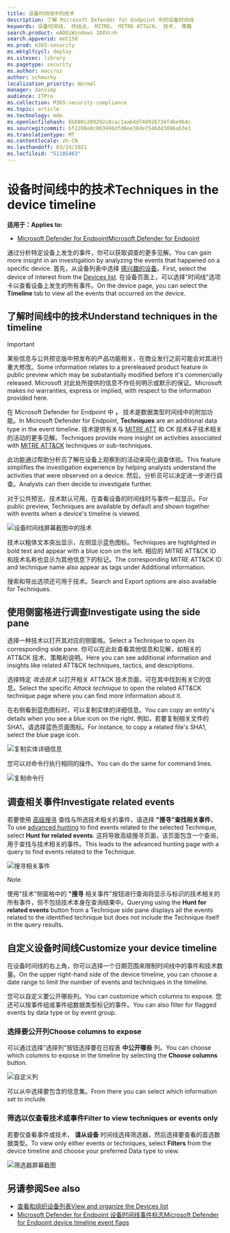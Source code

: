 ```yaml
---
title: 设备时间线中的技术
description: 了解 Microsoft Defender for Endpoint 中的设备时间线
keywords: 设备时间线， 终结点， MITRE， MITRE ATT&CK， 技术， 策略
search.product: eADQiWindows 10XVcnh
search.appverid: met150
ms.prod: m365-security
ms.mktglfcycl: deploy
ms.sitesec: library
ms.pagetype: security
ms.author: maccruz
author: schmurky
localization_priority: Normal
manager: dansimp
audience: ITPro
ms.collection: M365-security-compliance
ms.topic: article
ms.technology: mde
ms.openlocfilehash: 6b080c209292c8cac1aa64d748926734f4be964c
ms.sourcegitcommit: 6f2288e0c863496dfd0ee38de754bd43096ab3e1
ms.translationtype: MT
ms.contentlocale: zh-CN
ms.lasthandoff: 03/24/2021
ms.locfileid: "51185463"
---
```

# <a name="techniques-in-the-device-timeline"></a><span data-ttu-id="04605-104">设备时间线中的技术</span><span class="sxs-lookup"><span data-stu-id="04605-104">Techniques in the device timeline</span></span>


<span data-ttu-id="04605-105">**适用于：**</span><span class="sxs-lookup"><span data-stu-id="04605-105">**Applies to:**</span></span>
- [<span data-ttu-id="04605-106">Microsoft Defender for Endpoint</span><span class="sxs-lookup"><span data-stu-id="04605-106">Microsoft Defender for Endpoint</span></span>](https://go.microsoft.com/fwlink/p/?linkid=2154037)


<span data-ttu-id="04605-107">通过分析特定设备上发生的事件，你可以获取调查的更多见解。</span><span class="sxs-lookup"><span data-stu-id="04605-107">You can gain more insight in an investigation by analyzing the events that happened on a specific device.</span></span> <span data-ttu-id="04605-108">首先，从设备列表中选择 [感兴趣的设备](machines-view-overview.md)。</span><span class="sxs-lookup"><span data-stu-id="04605-108">First, select the device of interest from the [Devices list](machines-view-overview.md).</span></span> <span data-ttu-id="04605-109">在设备页面上，可以选择"时间线"选项卡以查看设备上发生的所有事件。</span><span class="sxs-lookup"><span data-stu-id="04605-109">On the device page, you can select the **Timeline** tab to view all the events that occurred on the device.</span></span>

## <a name="understand-techniques-in-the-timeline"></a><span data-ttu-id="04605-110">了解时间线中的技术</span><span class="sxs-lookup"><span data-stu-id="04605-110">Understand techniques in the timeline</span></span>

>[!IMPORTANT]
><span data-ttu-id="04605-111">某些信息与公共预览版中预发布的产品功能相关，在商业发行之前可能会对其进行重大修改。</span><span class="sxs-lookup"><span data-stu-id="04605-111">Some information relates to a prereleased product feature in public preview which may be substantially modified before it's commercially released.</span></span> <span data-ttu-id="04605-112">Microsoft 对此处所提供的信息不作任何明示或默示的保证。</span><span class="sxs-lookup"><span data-stu-id="04605-112">Microsoft makes no warranties, express or implied, with respect to the information provided here.</span></span>

<span data-ttu-id="04605-113">在 Microsoft Defender for Endpoint 中 **，** 技术是数据类型时间线中的附加功能。</span><span class="sxs-lookup"><span data-stu-id="04605-113">In Microsoft Defender for Endpoint, **Techniques** are an additional data type in the event timeline.</span></span> <span data-ttu-id="04605-114">技术提供有关与 [MITRE ATT](https://attack.mitre.org/) 和 CK 技术&子技术相关的活动的更多见解。</span><span class="sxs-lookup"><span data-stu-id="04605-114">Techniques provide more insight on activities associated with [MITRE ATT&CK](https://attack.mitre.org/) techniques or sub-techniques.</span></span> 

<span data-ttu-id="04605-115">此功能通过帮助分析员了解在设备上观察到的活动来简化调查体验。</span><span class="sxs-lookup"><span data-stu-id="04605-115">This feature simplifies the investigation experience by helping analysts understand the activities that were observed on a device.</span></span> <span data-ttu-id="04605-116">然后，分析员可以决定进一步进行调查。</span><span class="sxs-lookup"><span data-stu-id="04605-116">Analysts can then decide to investigate further.</span></span>

<span data-ttu-id="04605-117">对于公共预览，技术默认可用，在查看设备的时间线时与事件一起显示。</span><span class="sxs-lookup"><span data-stu-id="04605-117">For public preview, Techniques are available by default and shown together with events when a device's timeline is viewed.</span></span> 

![设备时间线屏幕截图中的技术](images/device-timeline-2.png)

<span data-ttu-id="04605-119">技术以粗体文本突出显示，左侧显示蓝色图标。</span><span class="sxs-lookup"><span data-stu-id="04605-119">Techniques are highlighted in bold text and appear with a blue icon on the left.</span></span> <span data-ttu-id="04605-120">相应的 MITRE ATT&CK ID 和技术名称也显示为其他信息下的标记。</span><span class="sxs-lookup"><span data-stu-id="04605-120">The corresponding MITRE ATT&CK ID and technique name also appear as tags under Additional information.</span></span> 

<span data-ttu-id="04605-121">搜索和导出选项还可用于技术。</span><span class="sxs-lookup"><span data-stu-id="04605-121">Search and Export options are also available for Techniques.</span></span>

## <a name="investigate-using-the-side-pane"></a><span data-ttu-id="04605-122">使用侧窗格进行调查</span><span class="sxs-lookup"><span data-stu-id="04605-122">Investigate using the side pane</span></span>

<span data-ttu-id="04605-123">选择一种技术以打开其对应的侧窗格。</span><span class="sxs-lookup"><span data-stu-id="04605-123">Select a Technique to open its corresponding side pane.</span></span> <span data-ttu-id="04605-124">你可以在此处查看其他信息和见解，如相关的 ATT&CK 技术、策略和说明。</span><span class="sxs-lookup"><span data-stu-id="04605-124">Here you can see additional information and insights like related ATT&CK techniques, tactics, and descriptions.</span></span> 

<span data-ttu-id="04605-125">选择特定 *攻击技术* 以打开相关 ATT&CK 技术页面，可在其中找到有关它的信息。</span><span class="sxs-lookup"><span data-stu-id="04605-125">Select the specific *Attack technique* to open the related ATT&CK technique page where you can find more information about it.</span></span>

<span data-ttu-id="04605-126">在右侧看到蓝色图标时，可以复制实体的详细信息。</span><span class="sxs-lookup"><span data-stu-id="04605-126">You can copy an entity's details when you see a blue icon on the right.</span></span> <span data-ttu-id="04605-127">例如，若要复制相关文件的 SHA1，请选择蓝色页面图标。</span><span class="sxs-lookup"><span data-stu-id="04605-127">For instance, to copy a related file's SHA1, select the blue page icon.</span></span>

![复制实体详细信息](images/techniques-side-pane-clickable.png)

<span data-ttu-id="04605-129">您可以对命令行执行相同的操作。</span><span class="sxs-lookup"><span data-stu-id="04605-129">You can do the same for command lines.</span></span>

![复制命令行](images/techniques-side-pane-command.png)


## <a name="investigate-related-events"></a><span data-ttu-id="04605-131">调查相关事件</span><span class="sxs-lookup"><span data-stu-id="04605-131">Investigate related events</span></span>

<span data-ttu-id="04605-132">若要使用 [高级搜寻](advanced-hunting-overview.md) 查找与所选技术相关的事件，请选择 **"搜寻"查找相关事件**。</span><span class="sxs-lookup"><span data-stu-id="04605-132">To use [advanced hunting](advanced-hunting-overview.md) to find events related to the selected Technique, select **Hunt for related events**.</span></span> <span data-ttu-id="04605-133">这将导致高级搜寻页面，该页面包含一个查询，用于查找与技术相关的事件。</span><span class="sxs-lookup"><span data-stu-id="04605-133">This leads to the advanced hunting page with a query to find events related to the Technique.</span></span>

![搜寻相关事件](images/techniques-hunt-for-related-events.png)

>[!NOTE]
><span data-ttu-id="04605-135">使用"技术"侧窗格中的 **"搜寻** 相关事件"按钮进行查询将显示与标识的技术相关的所有事件，但不包括技术本身在查询结果中。</span><span class="sxs-lookup"><span data-stu-id="04605-135">Querying using the **Hunt for related events** button from a Technique side pane displays all the events related to the identified technique but does not include the Technique itself in the query results.</span></span>


## <a name="customize-your-device-timeline"></a><span data-ttu-id="04605-136">自定义设备时间线</span><span class="sxs-lookup"><span data-stu-id="04605-136">Customize your device timeline</span></span>

<span data-ttu-id="04605-137">在设备时间线的右上角，你可以选择一个日期范围来限制时间线中的事件和技术数量。</span><span class="sxs-lookup"><span data-stu-id="04605-137">On the upper right-hand side of the device timeline, you can choose a date range to limit the number of events and techniques in the timeline.</span></span> 

<span data-ttu-id="04605-138">您可以自定义要公开哪些列。</span><span class="sxs-lookup"><span data-stu-id="04605-138">You can customize which columns to expose.</span></span> <span data-ttu-id="04605-139">您还可以按事件组或事件组数据类型标记的事件。</span><span class="sxs-lookup"><span data-stu-id="04605-139">You can also filter for flagged events by data type or by event group.</span></span>

### <a name="choose-columns-to-expose"></a><span data-ttu-id="04605-140">选择要公开列</span><span class="sxs-lookup"><span data-stu-id="04605-140">Choose columns to expose</span></span>
<span data-ttu-id="04605-141">可以通过选择"选择列"按钮选择要在日程表 **中公开哪些** 列。</span><span class="sxs-lookup"><span data-stu-id="04605-141">You can choose which columns to expose in the timeline by selecting the **Choose columns** button.</span></span>

![自定义列](images/filter-customize-columns.png)

<span data-ttu-id="04605-143">可以从中选择要包含的信息集。</span><span class="sxs-lookup"><span data-stu-id="04605-143">From there you can select which information set to include.</span></span>

### <a name="filter-to-view-techniques-or-events-only"></a><span data-ttu-id="04605-144">筛选以仅查看技术或事件</span><span class="sxs-lookup"><span data-stu-id="04605-144">Filter to view techniques or events only</span></span>

<span data-ttu-id="04605-145">若要仅查看事件或技术， **请从设备** 时间线选择筛选器，然后选择要查看的首选数据类型。</span><span class="sxs-lookup"><span data-stu-id="04605-145">To view only either events or techniques, select **Filters** from the device timeline and choose your preferred Data type to view.</span></span>

![筛选器屏幕截图](images/device-timeline-filters.png)



## <a name="see-also"></a><span data-ttu-id="04605-147">另请参阅</span><span class="sxs-lookup"><span data-stu-id="04605-147">See also</span></span>
- [<span data-ttu-id="04605-148">查看和组织设备列表</span><span class="sxs-lookup"><span data-stu-id="04605-148">View and organize the Devices list</span></span>](machines-view-overview.md)
- [<span data-ttu-id="04605-149">Microsoft Defender for Endpoint 设备时间线事件标志</span><span class="sxs-lookup"><span data-stu-id="04605-149">Microsoft Defender for Endpoint device timeline event flags</span></span>](device-timeline-event-flag.md) 


 
